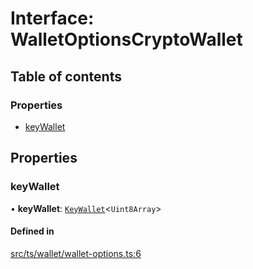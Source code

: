 # Interface: WalletOptionsCryptoWallet

## Table of contents

### Properties

- [keyWallet](WalletOptionsCryptoWallet.md#keywallet)

## Properties

### keyWallet

• **keyWallet**: [`KeyWallet`](KeyWallet.md)<`Uint8Array`\>

#### Defined in

[src/ts/wallet/wallet-options.ts:6](https://gitlab.com/i3-market/code/wp3/t3.2/i3m-wallet-monorepo/-/blob/23b8658/packages/base-wallet/src/ts/wallet/wallet-options.ts#L6)
